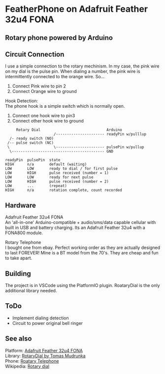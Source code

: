 # FeatherPhone on Adafruit Feather 32u4 FONA 
## Rotary phone powered by Arduino


## Circuit Connection
I use a simple connection to the rotary mechinism. In my case, the pink wire on my dial is the pulse pin. When dialing a number, the pink wire is intermittently connected to the orange wire. So...
1. Connect Pink wire to pin 2
2. Connect Orange wire to ground

Hook Detection:  
The phone hook is a simple switch which is normally open. 
1. Connect one hook wire to pin3
2. Connect other hook wire to ground

```
     Rotary Dial                              Arduino
                      /---------------------- readyPin w/pulllup
  /- ready switch (NO) 
 /-- pulse switch (NC) 
 \                    \---------------------- pulsePin w/pullup
  \------------------------------------------ GND
```

```
readyPin  pulsePin  state
HIGH      n/a       default (waiting)
LOW       LOW       ready to dial / for first pulse
LOW       HIGH      pulse received (number = 1)
LOW       LOW       ready for next pulse
LOW       HIGH      pulse received (number = 2)
LOW       ...       (repeat)
HIGH      n/a       rotation complete, count recorded
```
## Hardware
Adafruit Feather 32u4 FONA  
An 'all-in-one' Arduino-compatible + audio/sms/data capable cellular with built in USB and battery charging. Its an Adafruit Feather 32u4 with a FONA800 module.

Rotary Telephone  
I bought one from ebay. Perfect working order as they are actually designed to last FOREVER! Mine is a BT model from the 70's. They are cheap and fun to take apart. 

## Building
The project is in VSCode using the PlatformIO plugin. RoataryDial is the only additional library needed. 

## ToDo
- Implement dialing detection  
- Circuit to power original bell ringer  

## See also
Platform: [Adafruit Feather 32u4 FONA](https://learn.adafruit.com/adafruit-feather-32u4-fona)  
Library: [RotaryDial by Tomas Mudrunka](https://github.com/Harvie/RotaryDial)  
Phone: [Roatary Telephone](https://www.ebay.co.uk/sch/i.html?_from=R40&_nkw=rotary+telephone&_sacat=0&rt=nc&Featured%2520Refinements=GPO%2520Telephone&_dcat=985)  
Wikipedia: [Rotary dial](http://en.wikipedia.org/wiki/Rotary_dial)  
